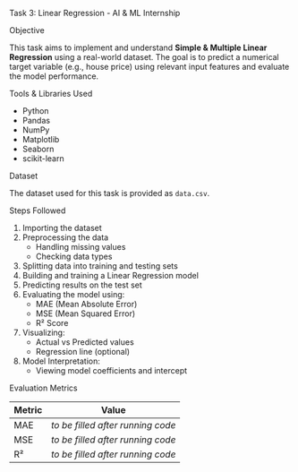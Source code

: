Task 3: Linear Regression - AI & ML Internship

Objective

This task aims to implement and understand **Simple & Multiple Linear Regression** using a real-world dataset. The goal is to predict a numerical target variable (e.g., house price) using relevant input features and evaluate the model performance.

Tools & Libraries Used

- Python
- Pandas
- NumPy
- Matplotlib
- Seaborn
- scikit-learn

Dataset

The dataset used for this task is provided as `data.csv`.

Steps Followed

1. Importing the dataset
2. Preprocessing the data
   - Handling missing values
   - Checking data types
3. Splitting data into training and testing sets
4. Building and training a Linear Regression model
5. Predicting results on the test set
6. Evaluating the model using:
   - MAE (Mean Absolute Error)
   - MSE (Mean Squared Error)
   - R² Score
7. Visualizing:
   - Actual vs Predicted values
   - Regression line (optional)
8. Model Interpretation:
   - Viewing model coefficients and intercept

Evaluation Metrics

| Metric | Value |
|--------|-------|
| MAE    | _to be filled after running code_ |
| MSE    | _to be filled after running code_ |
| R²     | _to be filled after running code_ |

